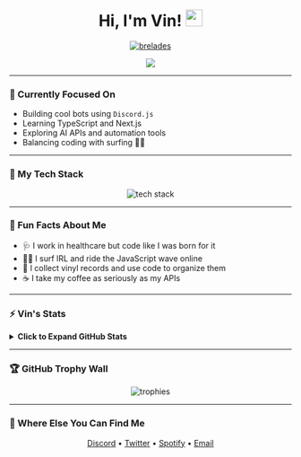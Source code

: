 <h1 align="center">
  Hi, I'm Vin!  
  <a href="https://github.com/brelades" target="_self">
    <img src="https://media.giphy.com/media/hvRJCLFzcasrR4ia7z/giphy.gif" width="30">
  </a>
</h1>

<p align="center">
  <a href="https://github.com/brelades">
    <img src="https://img.shields.io/github/followers/brelades?label=Followers" alt="brelades" />
  </a>
</p>

<p align="center">
  <a href="https://github.com/brelades">
    <img src="https://readme-typing-svg.herokuapp.com?lines=Surfer,%20Music%20Lover,%20Healthcare%20Assistant&center=true&width=600&height=45&speed=50&loop=1">
  </a>
</p>

---

### 🎯 Currently Focused On
- Building cool bots using `Discord.js`
- Learning TypeScript and Next.js
- Exploring AI APIs and automation tools
- Balancing coding with surfing 🏄‍♂️

---

### 🤖 My Tech Stack

<p align="center">
  <img src="https://skillicons.dev/icons?i=js,ts,py,nodejs,discord,git,vscode" alt="tech stack" />
</p>

---

### 🧠 Fun Facts About Me

- 🩺 I work in healthcare but code like I was born for it  
- 🏄‍♂️ I surf IRL and ride the JavaScript wave online  
- 🎵 I collect vinyl records and use code to organize them  
- ☕ I take my coffee as seriously as my APIs  

---

### ⚡ Vin's Stats

<details>
  <summary><b>Click to Expand GitHub Stats</b></summary>
  <br/>
  <p align="center">
    <a href="https://github.com/brelades">
      <img width="49.5%" src="https://github-readme-stats.vercel.app/api?username=brelades&show_icons=true" alt="GitHub Stats" />
      <img width="49.5%" src="https://github-readme-streak-stats.herokuapp.com/?user=brelades" alt="GitHub Streak" />
    </a>
  </p>
</details>

---

### 🏆 GitHub Trophy Wall

<p align="center">
  <img src="https://github-profile-trophy.vercel.app/?username=brelades&theme=onedark&margin-w=10&no-frame=true" alt="trophies" />
</p>

---

### 🧭 Where Else You Can Find Me

<p align="center">
  <a href="https://discord.com/users/1086281889716912259" target="_blank">Discord</a> •
  <a href="https://twitter.com/itsbrelade" target="_blank">Twitter</a> •
  <a href="https://open.spotify.com/user/31m47c7mthuhd2jzx2w5rdgque6q" target="_blank">Spotify</a> •
  <a href="mailto:mail.heartarts@gmail.com">Email</a>
</p>
